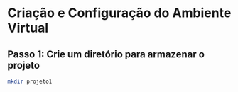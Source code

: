 # Criação e Configuração do Ambiente Virtual 

## Passo 1: Crie um diretório para armazenar o projeto 

```sh
mkdir projeto1
```

